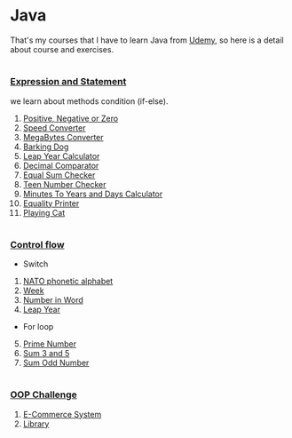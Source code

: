 # Java

That's my courses that I have to learn Java from [Udemy](https://www.udemy.com/), so here is a detail about course and exercises.

#

### [Expression and Statement](./Day-02-expression-statement/README.md)

we learn about methods condition (if-else).

1. [Positive, Negative or Zero](./Day-02-expression-statement/src/PositiveNegativeZero.java)
2. [Speed Converter](./Day-02-expression-statement/src/SpeedConverter.java)
3. [MegaBytes Converter](./Day-02-expression-statement/src/MegaBytesConverter.java)
4. [Barking Dog](./Day-02-expression-statement/src/BarkingDog.java)
5. [Leap Year Calculator](./Day-02-expression-statement/src/LeapYear.java)
6. [Decimal Comparator](./Day-02-expression-statement/src/DecimalComparator.java)
7. [Equal Sum Checker](./Day-02-expression-statement/src/EqualSumChecker.java)
8. [Teen Number Checker](./Day-02-expression-statement/src/TeenNumberChecker.java)
9. [Minutes To Years and Days Calculator](./Day-02-expression-statement/src/MinutesToYearsDaysCalculator.java)
10. [Equality Printer](./Day-02-expression-statement/src/IntEqualityPrinter.java)
11. [Playing Cat](./Day-02-expression-statement/src/PlayingCat.java)

#

### [Control flow](./Day-03-constrol-flow/README.md)

- Switch

1. [NATO phonetic alphabet](./Day-03-constrol-flow/src/challenge_switch_case/Main.java)
2. [Week](./Day-03-constrol-flow/src/challenge_switch_case/Week.java)
3. [Number in Word](./Day-03-constrol-flow/src/challenge_switch_case/printNumberInWord.java)
4. [Leap Year](./Day-03-constrol-flow/src/challenge_switch_case/NumberOfDayInMonthWithLeapYear.java)

- For loop

5. [Prime Number](./Day-03-constrol-flow/src/loop_challenge/PrimeNumber.java)
6. [Sum 3 and 5 ](./Day-03-constrol-flow/src/loop_challenge/Sum3And5.java)
7. [Sum Odd Number](./Day-03-constrol-flow/src/loop_challenge/SumODD.java)

#

### [OOP Challenge](./Day-02-expression-statement/README.md)

1. [E-Commerce System](./Day-12-OOP/src/ecommerce_system/Main.java)
2. [Library](./Day-12-OOP/src/library/Main.java)
